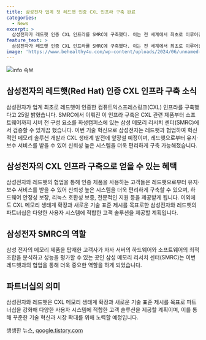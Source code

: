 ```yaml
---
title: 삼성전자 업계 첫 레드햇 인증 CXL 인프라 구축 완료
categories:
  - News
excerpt: >
  삼성전자가 레드햇 인증 CXL 인프라를 SMRC에 구축했다. 이는 전 세계에서 최초로 이루어진 것으로, CXL은 고성능 서버 시스템에서 CPU, 가속기, D램, 저장장치 등을 효율적으로 활용하기 위한 인터페이스 기술이다. 이로써 삼성전자는 CXL 제품부터 소프트웨어까지 서버 전 구성 요소를 화성캠퍼스에 있는 SMRC에서 검증할 수 있게 되었으며, 이를 통해 레드햇 인증 제품을 사용하는 고객들은 유지·보수 서비스를 받을 수 있게 되어 시스템 구축이 더욱 편리해졌다. 또한, 삼성전자와 레드햇은 CXL 메모리 생태계 확장과 새로운 기술 표준 제시를 위해 파트너십을 강화하여 다양한 사용자 시스템에 적합한 고객 솔루션을 제공할 계획이다.
feature_text: >
  삼성전자가 레드햇 인증 CXL 인프라를 SMRC에 구축했다. 이는 전 세계에서 최초로 이루어진 것으로, CXL은 고성능 서버 시스템에서 CPU, 가속기, D램, 저장장치 등을 효율적으로 활용하기 위한 인터페이스 기술이다. 이로써 삼성전자는 CXL 제품부터 소프트웨어까지 서버 전 구성 요소를 화성캠퍼스에 있는 SMRC에서 검증할 수 있게 되었으며, 이를 통해 레드햇 인증 제품을 사용하는 고객들은 유지·보수 서비스를 받을 수 있게 되어 시스템 구축이 더욱 편리해졌다. 또한, 삼성전자와 레드햇은 CXL 메모리 생태계 확장과 새로운 기술 표준 제시를 위해 파트너십을 강화하여 다양한 사용자 시스템에 적합한 고객 솔루션을 제공할 계획이다.
image: 'https://www.behealthy4u.com/wp-content/uploads/2024/06/unnamed-file.png'
---
```


<p><img src="https://www.behealthy4u.com/wp-content/uploads/2024/06/unnamed-file.png" alt="info 속보" /></p>

<h2 data-ke-size="size26">삼성전자의 레드햇(Red Hat) 인증 CXL 인프라 구축 소식</h2>

<p data-ke-size="size16">삼성전자가 업계 최초로 레드햇이 인증한 컴퓨트익스프레스링크(CXL) 인프라를 구축했다고 25일 밝혔습니다. SMRC에서 이뤄진 이 인프라 구축은 CXL 관련 제품부터 소프트웨어까지 서버 전 구성 요소를 화성캠퍼스에 있는 삼성 메모리 리서치 센터(SMRC)에서 검증할 수 있게끔 했습니다. 이번 기술 혁신으로 삼성전자는 레드햇과 협업하여 혁신적인 메모리 솔루션 개발과 CXL 생태계 발전에 앞장설 예정이며, 레드햇으로부터 유지·보수 서비스를 받을 수 있어 신뢰성 높은 시스템을 더욱 편리하게 구축 가능해졌습니다.</p>

<h2 data-ke-size="size26">삼성전자의 CXL 인프라 구축으로 얻을 수 있는 혜택</h2>

<p data-ke-size="size16">삼성전자와 레드햇의 협업을 통해 인증 제품을 사용하는 고객들은 레드햇으로부터 유지·보수 서비스를 받을 수 있어 신뢰성 높은 시스템을 더욱 편리하게 구축할 수 있으며, 하드웨어 안정성 보장, 리눅스 호환성 보증, 전문적인 지원 등을 제공받게 됩니다. 이외에도 CXL 메모리 생태계 확장과 새로운 기술 표준 제시를 목표로한 삼성전자와 레드햇의 파트너십은 다양한 사용자 시스템에 적합한 고객 솔루션을 제공할 계획입니다.</p>

<h2 data-ke-size="size26">삼성전자 SMRC의 역할</h2>

<p data-ke-size="size16">삼성 전자의 메모리 제품을 탑재한 고객사가 자사 서버의 하드웨어와 소프트웨어의 최적 조합을 분석하고 성능을 평가할 수 있는 곳인 삼성 메모리 리서치 센터(SMRC)는 이번 레드햇과의 협업을 통해 더욱 중요한 역할을 하게 되었습니다.</p>

<h2 data-ke-size="size26">파트너십의 의미</h2>

<p data-ke-size="size16">삼성전자와 레드햇은 CXL 메모리 생태계 확장과 새로운 기술 표준 제시를 목표로 파트너십을 강화해 다양한 사용자 시스템에 적합한 고객 솔루션을 제공할 계획이며, 이를 통해 꾸준한 기술 혁신과 시장 확대를 위해 노력할 예정입니다.</p>
생생한 뉴스, <a href="https://qoogle.tistory.com" rel="dofollow">qoogle.tistory.com</a>


